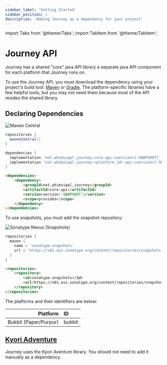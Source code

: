 ```yaml
---
sidebar_label: 'Getting Started'
sidebar_position: 1
description: 'Adding Journey as a dependency for your project'
---
```


import Tabs from '@theme/Tabs';
import TabItem from '@theme/TabItem';

# Journey API

Journey has a shared "core" java API library a separate java API component for each platform that Journey runs on. 

To use the Journey API, you must download the dependency using your project's build tool: [Maven](https://maven.apache.org/) or [Gradle](https://docs.gradle.org/). The platform-specific libraries have a few helpful tools, but you may not need them because most of the API resides the shared library.

## Declaring Dependencies

![Maven Central](https://img.shields.io/maven-central/v/net.whimxiqal.journey/core-api?label=API%20Version&style=for-the-badge)

<Tabs groupId="build-tool">
  <TabItem value="gradle" label="Gradle">

```gradle
repositories {
  mavenCentral()
}

dependencies {
  implementation 'net.whimxiqal.journey:core-api:<version>[-SNAPSHOT]'
  implementation 'net.whimxiqal.journey:<platform_id>-api:<version>[-SNAPSHOT]'
}
```

  </TabItem>
  <TabItem value="maven" label="Maven">

```markdown
<dependencies>
    <dependency>
        <groupId>net.whimxiqal.journey</groupId>
        <artifactId>core-api</artifactId>
        <version>version[-SNAPSHOT]</version>
        <scope>provided</scope>
    </dependency>
</dependencies>
```

  </TabItem>
</Tabs>

To use snapshots, you must add the snapshot repository:

![Sonatype Nexus (Snapshots)](https://img.shields.io/nexus/s/net.whimxiqal.journey/core-api?label=API%20Snapshot%20Version&server=https%3A%2F%2Fs01.oss.sonatype.org&style=for-the-badge)

<Tabs groupId="build-tool">
  <TabItem value="gradle" label="Gradle">

```gradle
repositories {
  maven {
    name = 'sonatype-snapshots'
    url = 'https://s01.oss.sonatype.org/content/repositories/snapshots'
  }
}
```

  </TabItem>
  <TabItem value="maven" label="Maven">

```markdown
<repositories>
    <repository>
        <id>sonatype-snapshots</id>
        <url>https://s01.oss.sonatype.org/content/repositories/snapshots</url>
    </repository>
</repositories>
```

  </TabItem>
</Tabs>

The platforms and their identifiers are below:

|              Platform | ID     |
| --------------------: | :----- |
| Bukkit (Paper/Purpur) | bukkit |

## [Kyori Adventure](https://docs.adventure.kyori.net/)

Journey uses the Kyori Aventure library. You should not need to add it manually as a dependency.
